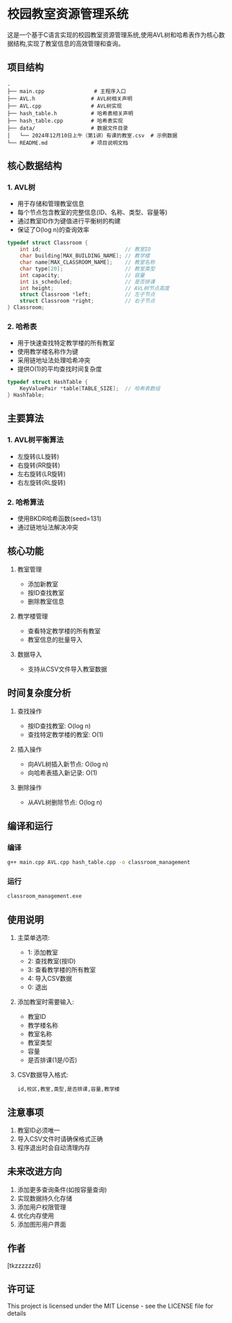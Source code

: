 # 校园教室资源管理系统

这是一个基于C语言实现的校园教室资源管理系统,使用AVL树和哈希表作为核心数据结构,实现了教室信息的高效管理和查询。

## 项目结构

```
.
├── main.cpp                # 主程序入口
├── AVL.h                  # AVL树相关声明
├── AVL.cpp                # AVL树实现
├── hash_table.h           # 哈希表相关声明
├── hash_table.cpp         # 哈希表实现
├── data/                  # 数据文件目录
│   └── 2024年12月10日上午（第1讲）有课的教室.csv  # 示例数据
└── README.md              # 项目说明文档
```

## 核心数据结构

### 1. AVL树
- 用于存储和管理教室信息
- 每个节点包含教室的完整信息(ID、名称、类型、容量等)
- 通过教室ID作为键值进行平衡树的构建
- 保证了O(log n)的查询效率

```c
typedef struct Classroom {
    int id;                           // 教室ID
    char building[MAX_BUILDING_NAME]; // 教学楼
    char name[MAX_CLASSROOM_NAME];    // 教室名称
    char type[20];                    // 教室类型
    int capacity;                     // 容量
    int is_scheduled;                 // 是否排课
    int height;                       // AVL树节点高度
    struct Classroom *left;           // 左子节点
    struct Classroom *right;          // 右子节点
} Classroom;
```

### 2. 哈希表
- 用于快速查找特定教学楼的所有教室
- 使用教学楼名称作为键
- 采用链地址法处理哈希冲突
- 提供O(1)的平均查找时间复杂度

```c
typedef struct HashTable {
    KeyValuePair *table[TABLE_SIZE];  // 哈希表数组
} HashTable;
```

## 主要算法

### 1. AVL树平衡算法
- 左旋转(LL旋转)
- 右旋转(RR旋转)
- 左右旋转(LR旋转)
- 右左旋转(RL旋转)

### 2. 哈希算法
- 使用BKDR哈希函数(seed=131)
- 通过链地址法解决冲突

## 核心功能

1. 教室管理
   - 添加新教室
   - 按ID查找教室
   - 删除教室信息

2. 教学楼管理
   - 查看特定教学楼的所有教室
   - 教室信息的批量导入

3. 数据导入
   - 支持从CSV文件导入教室数据

## 时间复杂度分析

1. 查找操作
   - 按ID查找教室: O(log n)
   - 查找特定教学楼的教室: O(1)

2. 插入操作
   - 向AVL树插入新节点: O(log n)
   - 向哈希表插入新记录: O(1)

3. 删除操作
   - 从AVL树删除节点: O(log n)

## 编译和运行

### 编译
```bash
g++ main.cpp AVL.cpp hash_table.cpp -o classroom_management
```

### 运行
```bash
classroom_management.exe
```

## 使用说明

1. 主菜单选项:
   - 1: 添加教室
   - 2: 查找教室(按ID)
   - 3: 查看教学楼的所有教室
   - 4: 导入CSV数据
   - 0: 退出

2. 添加教室时需要输入:
   - 教室ID
   - 教学楼名称
   - 教室名称
   - 教室类型
   - 容量
   - 是否排课(1是/0否)

3. CSV数据导入格式:
   ```csv
   id,校区,教室,类型,是否排课,容量,教学楼
   ```

## 注意事项

1. 教室ID必须唯一
2. 导入CSV文件时请确保格式正确
3. 程序退出时会自动清理内存

## 未来改进方向

1. 添加更多查询条件(如按容量查询)
2. 实现数据持久化存储
3. 添加用户权限管理
4. 优化内存使用
5. 添加图形用户界面

## 作者

[tkzzzzzz6]

## 许可证

This project is licensed under the MIT License - see the LICENSE file for details